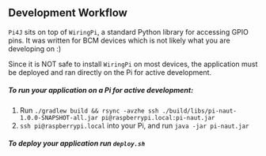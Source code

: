 ## Development Workflow

`Pi4J` sits on top of `WiringPi`, a standard Python library for accessing GPIO pins. It was written for BCM devices which is not likely what you are developing on :)

Since it is NOT safe to install `WiringPi` on most devices, the application must be deployed and ran directly on the Pi for active development.

##### To run your application on a Pi for active development:
1. Run `./gradlew build && rsync -avzhe ssh ./build/libs/pi-naut-1.0.0-SNAPSHOT-all.jar pi@raspberrypi.local:pi-naut.jar`
2. `ssh pi@raspberrypi.local` into your Pi, and run `java -jar pi-naut.jar`

##### To deploy your application run `deploy.sh`
